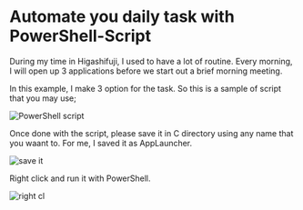 

# Automate you daily task with PowerShell-Script

During my time in Higashifuji, I used to have a lot of routine.
Every morning, I will open up 3 applications before we start out a brief morning meeting.

In this example, I make 3 option for the task. 
So this is a sample of script that you may use; 



![PowerShell script](https://user-images.githubusercontent.com/3311519/177544209-72aa3fa4-e67e-43f5-b174-ee0ec981af47.png)

Once done with the script, please save it in C directory using any name that you waant to. For me, I saved it as AppLauncher.

![save it](https://user-images.githubusercontent.com/3311519/177548580-15b1c192-3539-4d38-8928-3ad9ae9b75e2.png)

Right click and run it with PowerShell. 


![right cl](https://user-images.githubusercontent.com/3311519/177550038-4d23965e-d06d-45b9-b66b-bb54850a6615.png)

